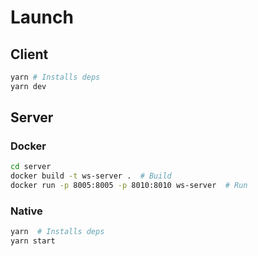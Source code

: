 # Launch

## Client

```sh
yarn # Installs deps
yarn dev
```

## Server

### Docker

```sh
cd server
docker build -t ws-server .  # Build
docker run -p 8005:8005 -p 8010:8010 ws-server  # Run
```

### Native

```sh
yarn  # Installs deps
yarn start
```
